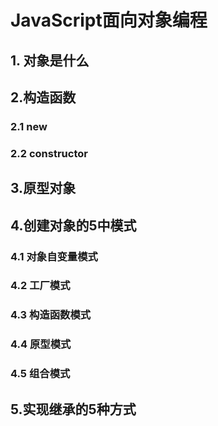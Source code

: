 # JavaScript面向对象编程

## 1. 对象是什么

## 2.构造函数

### 2.1 new

### 2.2 constructor

## 3.原型对象

## 4.创建对象的5中模式

### 4.1 对象自变量模式

### 4.2 工厂模式

### 4.3 构造函数模式

### 4.4 原型模式

### 4.5 组合模式

## 5.实现继承的5种方式

